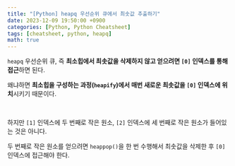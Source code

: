 ```yaml
---
title: "[Python] heapq 우선순위 큐에서 최솟값 추출하기"
date: 2023-12-09 19:50:00 +0900
categories: [Python, Python Cheatsheet]
tags: [cheatsheet, python, heapq]
math: true
---
```


`heapq` 우선순위 큐, 즉 **최소힙에서 최솟값을 삭제하지 않고 얻으려면 `[0]` 인덱스를 통해 접근**하면 된다.

왜냐하면 **최소힙을 구성하는 과정(`heapify`)에서 매번 새로운 최솟값을 `[0]` 인덱스에 위치**시키기 때문이다.

<br>

하지만 `[1]` 인덱스에 두 번째로 작은 원소, `[2]` 인덱스에 세 번째로 작은 원소가 들어있는 것은 아니다.

두 번째로 작은 원소를 얻으려면 `heappop()`을 한 번 수행해서 최솟값을 삭제한 후 `[0]` 인덱스에 접근해야 한다.
